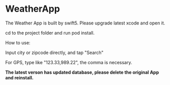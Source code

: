 # WeatherApp

The Weather App is built by swift5. Please upgrade latest xcode and open it.

cd to the project folder and run pod install.

How to use:

Input city or zipcode directly, and tap "Search"

For GPS, type like "123.33,989.22", the comma is necessary.

**The latest verson has updated database, please delete the original App and reinstall.**
